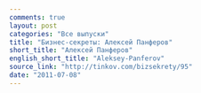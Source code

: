 ```yaml
---
comments: true
layout: post
categories: "Все выпуски"
title: "Бизнес-секреты: Алексей Панферов"
short_title: "Алексей Панферов"
english_short_title: "Aleksey-Panferov"
source_link: "http://tinkov.com/bizsekrety/95"
date: "2011-07-08"
---
```

